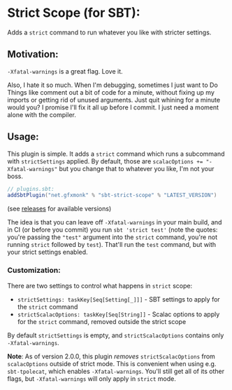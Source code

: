# Strict Scope (for SBT):

Adds a `strict` command to run whatever you like with stricter settings.

## Motivation:

`-Xfatal-warnings` is a great flag. Love it.

Also, I hate it so much. When I'm debugging, sometimes I just want to Do Things like comment out a bit of code for a minute, without fixing up my imports or getting rid of unused arguments. Just quit whining for a minute would you? I promise I'll fix it all up before I commit. I just need a moment alone with the compiler.

## Usage:

This plugin is simple. It adds a `strict` command which runs a subcommand with `strictSettings` applied. By default, those are `scalacOptions += "-Xfatal-warnings"` but you change that to whatever you like, I'm not your boss.

```scala
// plugins.sbt:
addSbtPlugin("net.gfxmonk" % "sbt-strict-scope" % "LATEST_VERSION")
```

(see [releases](https://github.com/timbertson/sbt-strict-scope/releases) for available versions)

The idea is that you can leave off `-Xfatal-warnings` in your main build, and in CI (or before you commit) you run `sbt 'strict test'` (note the quotes: you're passing the `"test"` argument into the `strict` command, you're not running `strict` followed by `test`). That'll run the `test` command, but with your strict settings enabled.

### Customization:

There are two settings to control what happens in `strict` scope:

 - `strictSettings: taskKey[Seq[Setting[_]]]` - SBT settings to apply for the `strict` command
 - `strictScalacOptions: taskKey[Seq[String]]` - Scalac options to apply for the `strict` command, removed outside the strict scope

By default `strictSettings` is empty, and `strictScalacOptions` contains only `-Xfatal-warnings`.

**Note**: As of version 2.0.0, this plugin _removes_ `strictScalacOptions` from `scalacOptions` outside of strict mode. This is convenient when using e.g. `sbt-tpolecat`, which enables `-Xfatal-warnings`. You'll still get all of its other flags, but `-Xfatal-warnings` will only apply in `strict` mode.
